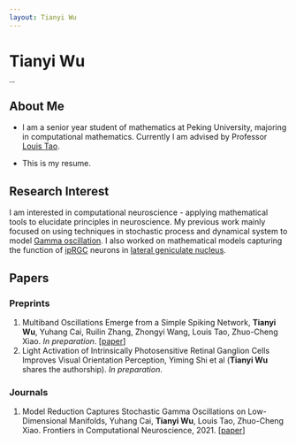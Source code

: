 ```yaml
---
layout: Tianyi Wu
---
```


# Tianyi Wu

<img src="https://NickelRaney.github.io/blob/main/selfie.jpg" alt="selfie" style="zoom:20%;" />

## About Me

* I am a senior year student of mathematics at Peking University, majoring in computational mathematics. Currently I am advised by Professor [Louis Tao](https://www.cbi.pku.edu.cn/people/cbifaculty/265951.htm).

* This is my resume.

## Research Interest

I am interested in computational neuroscience - applying mathematical tools to elucidate principles in neuroscience. My previous work mainly focused on using techniques in stochastic process and dynamical system to model [Gamma oscillation](https://en.wikipedia.org/wiki/Gamma_wave). I also worked on mathematical models capturing the function of [ipRGC](https://en.wikipedia.org/wiki/Intrinsically_photosensitive_retinal_ganglion_cell) neurons in [lateral geniculate nucleus](https://en.wikipedia.org/wiki/Lateral_geniculate_nucleus).

## Papers

### Preprints

1. Multiband Oscillations Emerge from a Simple Spiking Network, **Tianyi Wu**, Yuhang Cai, Ruilin Zhang, Zhongyi Wang, Louis Tao, Zhuo-Cheng Xiao. *In preparation*. [[paper](https://www.frontiersin.org/articles/10.3389/fncom.2021.678688/full)]
2. Light Activation of Intrinsically Photosensitive Retinal Ganglion Cells Improves Visual Orientation Perception, Yiming Shi et al (**Tianyi Wu** shares the authorship). *In preparation*.

### Journals

1. Model Reduction Captures Stochastic Gamma Oscillations on Low-Dimensional Manifolds, Yuhang Cai, **Tianyi Wu**, Louis Tao, Zhuo-Cheng Xiao. Frontiers in Computational Neuroscience, 2021. [[paper](https://www.frontiersin.org/articles/10.3389/fncom.2021.678688/full)]

   

   

   

   

   

   



